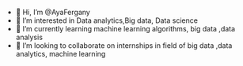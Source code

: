 - 👋 Hi, I’m @AyaFergany
- 👀 I’m interested in Data analytics,Big data, Data science
- 🌱 I’m currently learning machine learning algorithms, big data ,data analysis
- 💞️ I’m looking to collaborate on internships in field of big data ,data analytics, machine learning

<!---
AyaFergany/AyaFergany is a ✨ special ✨ repository because its `README.md` (this file) appears on your GitHub profile.
You can click the Preview link to take a look at your changes.
--->
